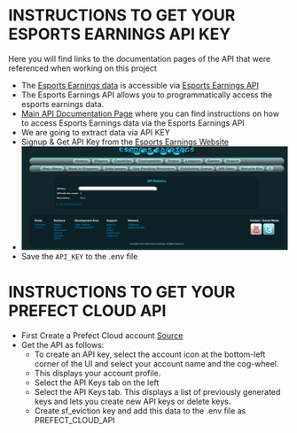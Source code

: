 # INSTRUCTIONS TO GET YOUR ESPORTS EARNINGS API KEY

Here you will find links to the documentation pages of the API that were referenced when working on this project

* The [Esports Earnings data](https://www.esportsearnings.com/) is accessible via [Esports Earnings API](https://www.esportsearnings.com/dev/api)
* The Esports Earnings API allows you to programmatically access the esports earnings data.
* [Main API Documentation Page](https://www.esportsearnings.com/apidocs) where you can find instructions on how to access Esports Earnings data via the Esports Earnings API
* We are going to extract data via API KEY
* Signup & Get API Key from the [Esports Earnings Website](https://www.esportsearnings.com/dev)
* ![API_KEY Button](../images/esports_earnings_api_key.png)
* Save the `API_KEY` to the .env file

# INSTRUCTIONS TO GET YOUR PREFECT CLOUD API
* First Create a Prefect Cloud account [Source](https://docs.prefect.io/latest/ui/cloud-api-keys/)
* Get the API as follows:   
    - To create an API key, select the account icon at the bottom-left corner of the UI and select your account name and the cog-wheel. 
    - This displays your account profile.
    - Select the API Keys tab on the left
    - Select the API Keys tab. This displays a list of previously generated keys and lets you create new API keys or delete keys.
    - Create sf_eviction key and add this data to the .env file as PREFECT_CLOUD_API
